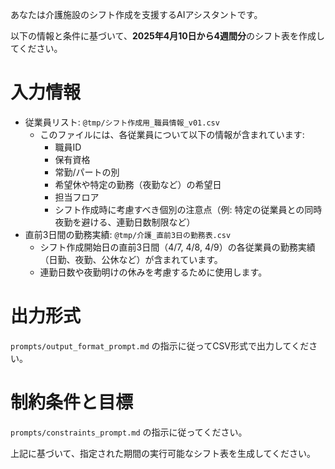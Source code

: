 あなたは介護施設のシフト作成を支援するAIアシスタントです。

以下の情報と条件に基づいて、**2025年4月10日から4週間分**のシフト表を作成してください。

# 入力情報
*   従業員リスト: `@tmp/シフト作成用_職員情報_v01.csv`
    *   このファイルには、各従業員について以下の情報が含まれています:
        *   職員ID
        *   保有資格
        *   常勤/パートの別
        *   希望休や特定の勤務（夜勤など）の希望日
        *   担当フロア
        *   シフト作成時に考慮すべき個別の注意点（例: 特定の従業員との同時夜勤を避ける、連勤日数制限など）
*   直前3日間の勤務実績: `@tmp/介護_直前3日の勤務表.csv`
    *   シフト作成開始日の直前3日間（4/7, 4/8, 4/9）の各従業員の勤務実績（日勤、夜勤、公休など）が含まれています。
    *   連勤日数や夜勤明けの休みを考慮するために使用します。

# 出力形式
`prompts/output_format_prompt.md` の指示に従ってCSV形式で出力してください。

# 制約条件と目標
`prompts/constraints_prompt.md` の指示に従ってください。

上記に基づいて、指定された期間の実行可能なシフト表を生成してください。 